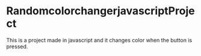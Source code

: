 # RandomcolorchangerjavascriptProject
This is a project made in javascript and it changes color when the button is pressed.
